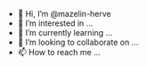 - 👋 Hi, I’m @mazelin-herve
- 👀 I’m interested in ...
- 🌱 I’m currently learning ...
- 💞️ I’m looking to collaborate on ...
- 📫 How to reach me ...

<!---
mazelin-herve/mazelin-herve is a ✨ special ✨ repository because its `README.md` (this file) appears on your GitHub profile.
You can click the Preview link to take a look at your changes.
--->
